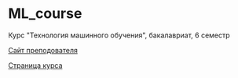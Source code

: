 # ML_course
Курс "Технология машинного обучения", бакалавриат, 6 семестр

[Сайт преподователя](https://ugapanyuk.github.io/) 

[Страница курса](https://github.com/ugapanyuk/ml_course_2022/wiki/COURSE_TMO)
